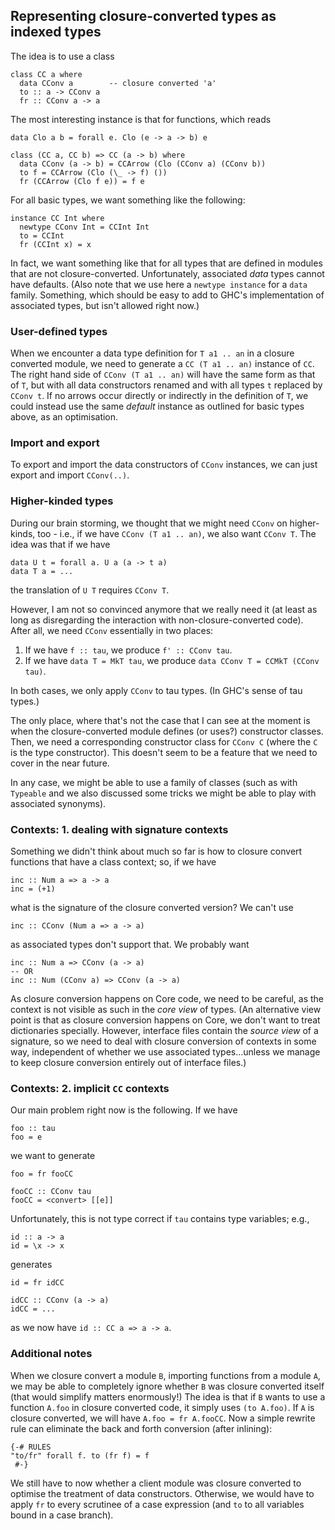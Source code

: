 ## Representing closure-converted types as indexed types



The idea is to use a class


```wiki
class CC a where
  data CConv a        -- closure converted 'a'
  to :: a -> CConv a
  fr :: CConv a -> a
```


The most interesting instance is that for functions, which reads


```wiki
data Clo a b = forall e. Clo (e -> a -> b) e

class (CC a, CC b) => CC (a -> b) where
  data CConv (a -> b) = CCArrow (Clo (CConv a) (CConv b))
  to f = CCArrow (Clo (\_ -> f) ())
  fr (CCArrow (Clo f e)) = f e
```


For all basic types, we want something like the following:


```wiki
instance CC Int where
  newtype CConv Int = CCInt Int
  to = CCInt
  fr (CCInt x) = x
```


In fact, we want something like that for all types that are defined in modules that are not closure-converted.  Unfortunately, associated *data* types cannot have defaults.  (Also note that we use here a `newtype instance` for a `data` family.  Something, which should be easy to add to GHC's implementation of associated types, but isn't allowed right now.)


### User-defined types



When we encounter a data type definition for `T a1 .. an` in a closure converted module, we need to generate a `CC (T a1 .. an)` instance of `CC`.  The right hand side of `CConv (T a1 .. an)` will have the same form as that of `T`, but with all data constructors renamed and with all types `t` replaced by `CConv t`.  If no arrows occur directly or indirectly in the definition of `T`, we could instead use the same *default* instance as outlined for basic types above, as an optimisation.


### Import and export



To export and import the data constructors of `CConv` instances, we can just export and import `CConv(..)`.


### Higher-kinded types



During our brain storming, we thought that we might need `CConv` on higher-kinds, too - i.e., if we have `CConv (T a1 .. an)`, we also want `CConv T`.  The idea was that if we have 


```wiki
data U t = forall a. U a (a -> t a)
data T a = ...
```


the translation of `U T` requires `CConv T`.



However, I am not so convinced anymore that we really need it (at least as long as disregarding the interaction with non-closure-converted code).  After all, we need `CConv` essentially in two places:


1. If we have `f :: tau`, we produce `f' :: CConv tau`.
1. If we have `data T = MkT tau`, we produce `data CConv T = CCMkT (CConv tau)`.


In both cases, we only apply `CConv` to tau types.  (In GHC's sense of tau types.)



The only place, where that's not the case that I can see at the moment is when the closure-converted module defines (or uses?) constructor classes.  Then, we need a corresponding constructor class for `CConv C` (where the `C` is the type constructor).  This doesn't seem to be a feature that we need to cover in the near future.



In any case, we might be able to use a family of classes (such as with `Typeable` and we also discussed some tricks we might be able to play with associated synonyms).


### Contexts: 1. dealing with signature contexts



Something we didn't think about much so far is how to closure convert functions that have a class context; so, if we have


```wiki
inc :: Num a => a -> a
inc = (+1)
```


what is the signature of the closure converted version?  We can't use


```wiki
inc :: CConv (Num a => a -> a)
```


as associated types don't support that.  We probably want


```wiki
inc :: Num a => CConv (a -> a)
-- OR
inc :: Num (CConv a) => CConv (a -> a)
```


As closure conversion happens on Core code, we need to be careful, as the context is not visible as such in the *core view* of types.  (An alternative view point is that as closure conversion happens on Core, we don't want to treat dictionaries specially.  However, interface files contain the *source view*  of a signature, so we need to deal with closure conversion of contexts in some way, independent of whether we use associated types...unless we manage to keep closure conversion entirely out of interface files.)


### Contexts: 2. implicit `CC` contexts



Our main problem right now is the following.  If we have 


```wiki
foo :: tau
foo = e
```


we want to generate


```wiki
foo = fr fooCC

fooCC :: CConv tau
fooCC = <convert> [[e]]
```


Unfortunately, this is not type correct if `tau` contains type variables; e.g.,


```wiki
id :: a -> a
id = \x -> x
```


generates


```wiki
id = fr idCC

idCC :: CConv (a -> a)
idCC = ...
```


as we now have `id :: CC a => a -> a`.


### Additional notes



When we closure convert a module `B`, importing functions from a module `A`, we may be able to completely ignore whether `B` was closure converted itself (that would simplify matters enormously!)  The idea is that if `B` wants to use a function `A.foo` in closure converted code, it simply uses `(to A.foo)`.  If `A` is closure converted, we will have `A.foo = fr A.fooCC`.  Now a simple rewrite rule can eliminate the back and forth conversion (after inlining):


```wiki
{-# RULES
"to/fr" forall f. to (fr f) = f
 #-}
```


We still have to now whether a client module was closure converted to optimise the treatment of data constructors.  Otherwise, we would have to apply `fr` to every scrutinee of a case expression (and `to` to all variables bound in a case branch).


